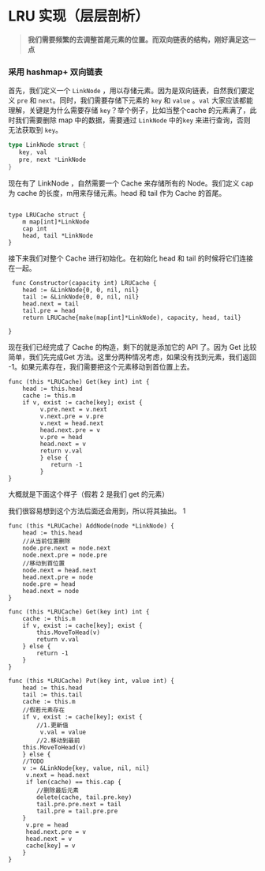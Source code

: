 # LRU 实现（层层剖析）

> **我们需要频繁的去调整首尾元素的位置。而双向链表的结构，刚好满足这一点**

### 采用 hashmap+ 双向链表

首先，我们定义一个 `LinkNode` ，用以存储元素。因为是双向链表，自然我们要定义 `pre` 和 `next`。同时，我们需要存储下元素的 `key` 和 `value` 。`val` 大家应该都能理解，关键是为什么需要存储 `key`？举个例子，比如当整个cache 的元素满了，此时我们需要删除 map 中的数据，需要通过 `LinkNode` 中的`key` 来进行查询，否则无法获取到 `key`。

```go
type LinkNode struct {
   key, val
   pre, next *LinkNode
}
```

现在有了 LinkNode ，自然需要一个 Cache 来存储所有的 Node。我们定义 cap 为 cache 的长度，m用来存储元素。head 和 tail 作为 Cache 的首尾。

```

type LRUCache struct {
	m map[int]*LinkNode
	cap int
	head, tail *LinkNode
}
```

接下来我们对整个 Cache 进行初始化。在初始化 head 和 tail 的时候将它们连接在一起。

```
 func Constructor(capacity int) LRUCache {
	head := &LinkNode{0, 0, nil, nil}
	tail := &LinkNode{0, 0, nil, nil}
	head.next = tail
	tail.pre = head
	return LRUCache{make(map[int]*LinkNode), capacity, head, tail}

}
```



现在我们已经完成了 Cache 的构造，剩下的就是添加它的 API 了。因为 Get 比较简单，我们先完成Get 方法。这里分两种情况考虑，如果没有找到元素，我们返回 -1。如果元素存在，我们需要把这个元素移动到首位置上去。

```
func (this *LRUCache) Get(key int) int {
	head := this.head
	cache := this.m
	if v, exist := cache[key]; exist {
		 v.pre.next = v.next
		 v.next.pre = v.pre 
 		 v.next = head.next
		 head.next.pre = v
		 v.pre = head
		 head.next = v
		 return v.val
		 } else {
			return -1
		 }
}

```

大概就是下面这个样子（假若 2 是我们 get 的元素）

我们很容易想到这个方法后面还会用到，所以将其抽出。
1

```
func (this *LRUCache) AddNode(node *LinkNode) {
	head := this.head
	//从当前位置删除
	node.pre.next = node.next
	node.next.pre = node.pre
	//移动到首位置
	node.next = head.next
	head.next.pre = node
	node.pre = head
	head.next = node
}

func (this *LRUCache) Get(key int) int {
	cache := this.m
	if v, exist := cache[key]; exist {
		this.MoveToHead(v)
		return v.val
	} else {
		return -1
	}
}
```



```
func (this *LRUCache) Put(key int, value int) {
	head := this.head
	tail := this.tail
	cache := this.m
 	//假若元素存在
	if v, exist := cache[key]; exist {
		//1.更新值
		 v.val = value
		//2.移动到最前
	this.MoveToHead(v)
	} else {
	//TODO
	v := &LinkNode{key, value, nil, nil}
	 v.next = head.next
	 if len(cache) == this.cap {
		//删除最后元素
        delete(cache, tail.pre.key)
        tail.pre.pre.next = tail
        tail.pre = tail.pre.pre
	}
	 v.pre = head
	 head.next.pre = v
	 head.next = v
	 cache[key] = v
	}
}
```

